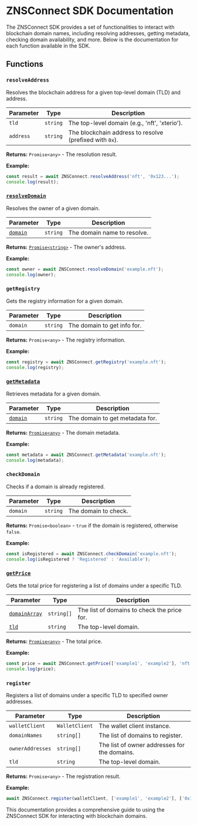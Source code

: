 
# ZNSConnect SDK Documentation

The ZNSConnect SDK provides a set of functionalities to interact with blockchain domain names, including resolving addresses, getting metadata, checking domain availability, and more. Below is the documentation for each function available in the SDK.

## Functions

### `resolveAddress`

Resolves the blockchain address for a given top-level domain (TLD) and address.

| Parameter | Type     | Description                                      |
|-----------|----------|--------------------------------------------------|
| `tld`     | `string` | The top-level domain (e.g., 'nft', 'xterio').    |
| `address` | `string` | The blockchain address to resolve (prefixed with `0x`). |

**Returns:** `Promise<any>` - The resolution result.

**Example:**

```typescript
const result = await ZNSConnect.resolveAddress('nft', '0x123...');
console.log(result);
```

### [`resolveDomain`](command:_github.copilot.openSymbolFromReferences?%5B%7B%22%24mid%22%3A1%2C%22path%22%3A%22%2Fhome%2Fekansh%2FDocuments%2Fzns-sdk-v3%2Fsrc%2Futils%2FresolveDomain.ts%22%2C%22scheme%22%3A%22file%22%7D%2C%7B%22line%22%3A4%2C%22character%22%3A0%7D%5D "src/utils/resolveDomain.ts")

Resolves the owner of a given domain.

| Parameter | Type     | Description                       |
|-----------|----------|-----------------------------------|
| [`domain`](command:_github.copilot.openSymbolFromReferences?%5B%7B%22%24mid%22%3A1%2C%22fsPath%22%3A%22%2Fhome%2Fekansh%2FDocuments%2Fzns-sdk-v3%2Fsrc%2Findex.ts%22%2C%22external%22%3A%22file%3A%2F%2F%2Fhome%2Fekansh%2FDocuments%2Fzns-sdk-v3%2Fsrc%2Findex.ts%22%2C%22path%22%3A%22%2Fhome%2Fekansh%2FDocuments%2Fzns-sdk-v3%2Fsrc%2Findex.ts%22%2C%22scheme%22%3A%22file%22%7D%2C%7B%22line%22%3A29%2C%22character%22%3A22%7D%5D "src/index.ts")  | `string` | The domain name to resolve.       |

**Returns:** [`Promise<string>`](command:_github.copilot.openSymbolFromReferences?%5B%7B%22%24mid%22%3A1%2C%22external%22%3A%22file%3A%2F%2F%2Fhome%2Fekansh%2F.vscode%2Fextensions%2Fms-vscode.vscode-typescript-next-5.6.20240624%2Fnode_modules%2Ftypescript%2Flib%2Flib.es2015.iterable.d.ts%22%2C%22path%22%3A%22%2Fhome%2Fekansh%2F.vscode%2Fextensions%2Fms-vscode.vscode-typescript-next-5.6.20240624%2Fnode_modules%2Ftypescript%2Flib%2Flib.es2015.iterable.d.ts%22%2C%22scheme%22%3A%22file%22%7D%2C%7B%22line%22%3A215%2C%22character%22%3A0%7D%5D "../../.vscode/extensions/ms-vscode.vscode-typescript-next-5.6.20240624/node_modules/typescript/lib/lib.es2015.iterable.d.ts") - The owner's address.

**Example:**

```typescript
const owner = await ZNSConnect.resolveDomain('example.nft');
console.log(owner);
```

### `getRegistry`

Gets the registry information for a given domain.

| Parameter | Type     | Description                  |
|-----------|----------|------------------------------|
| `domain`  | `string` | The domain to get info for.  |

**Returns:** `Promise<any>` - The registry information.

**Example:**

```typescript
const registry = await ZNSConnect.getRegistry('example.nft');
console.log(registry);
```

### [`getMetadata`](command:_github.copilot.openSymbolFromReferences?%5B%7B%22%24mid%22%3A1%2C%22path%22%3A%22%2Fhome%2Fekansh%2FDocuments%2Fzns-sdk-v3%2Fsrc%2Futils%2FgetMetadata.ts%22%2C%22scheme%22%3A%22file%22%7D%2C%7B%22line%22%3A5%2C%22character%22%3A0%7D%5D "src/utils/getMetadata.ts")

Retrieves metadata for a given domain.

| Parameter | Type     | Description                |
|-----------|----------|----------------------------|
| [`domain`](command:_github.copilot.openSymbolFromReferences?%5B%7B%22%24mid%22%3A1%2C%22fsPath%22%3A%22%2Fhome%2Fekansh%2FDocuments%2Fzns-sdk-v3%2Fsrc%2Findex.ts%22%2C%22external%22%3A%22file%3A%2F%2F%2Fhome%2Fekansh%2FDocuments%2Fzns-sdk-v3%2Fsrc%2Findex.ts%22%2C%22path%22%3A%22%2Fhome%2Fekansh%2FDocuments%2Fzns-sdk-v3%2Fsrc%2Findex.ts%22%2C%22scheme%22%3A%22file%22%7D%2C%7B%22line%22%3A29%2C%22character%22%3A22%7D%5D "src/index.ts")  | `string` | The domain to get metadata for. |

**Returns:** [`Promise<any>`](command:_github.copilot.openSymbolFromReferences?%5B%7B%22%24mid%22%3A1%2C%22external%22%3A%22file%3A%2F%2F%2Fhome%2Fekansh%2F.vscode%2Fextensions%2Fms-vscode.vscode-typescript-next-5.6.20240624%2Fnode_modules%2Ftypescript%2Flib%2Flib.es2015.iterable.d.ts%22%2C%22path%22%3A%22%2Fhome%2Fekansh%2F.vscode%2Fextensions%2Fms-vscode.vscode-typescript-next-5.6.20240624%2Fnode_modules%2Ftypescript%2Flib%2Flib.es2015.iterable.d.ts%22%2C%22scheme%22%3A%22file%22%7D%2C%7B%22line%22%3A215%2C%22character%22%3A0%7D%5D "../../.vscode/extensions/ms-vscode.vscode-typescript-next-5.6.20240624/node_modules/typescript/lib/lib.es2015.iterable.d.ts") - The domain metadata.

**Example:**

```typescript
const metadata = await ZNSConnect.getMetadata('example.nft');
console.log(metadata);
```

### `checkDomain`

Checks if a domain is already registered.

| Parameter | Type     | Description               |
|-----------|----------|---------------------------|
| `domain`  | `string` | The domain to check.      |

**Returns:** `Promise<boolean>` - `true` if the domain is registered, otherwise `false`.

**Example:**

```typescript
const isRegistered = await ZNSConnect.checkDomain('example.nft');
console.log(isRegistered ? 'Registered' : 'Available');
```

### [`getPrice`](command:_github.copilot.openSymbolFromReferences?%5B%7B%22%24mid%22%3A1%2C%22fsPath%22%3A%22%2Fhome%2Fekansh%2FDocuments%2Fzns-sdk-v3%2Fsrc%2Findex.ts%22%2C%22external%22%3A%22file%3A%2F%2F%2Fhome%2Fekansh%2FDocuments%2Fzns-sdk-v3%2Fsrc%2Findex.ts%22%2C%22path%22%3A%22%2Fhome%2Fekansh%2FDocuments%2Fzns-sdk-v3%2Fsrc%2Findex.ts%22%2C%22scheme%22%3A%22file%22%7D%2C%7B%22line%22%3A67%2C%22character%22%3A2%7D%5D "src/index.ts")

Gets the total price for registering a list of domains under a specific TLD.

| Parameter    | Type       | Description                           |
|--------------|------------|---------------------------------------|
| [`domainArray`](command:_github.copilot.openSymbolFromReferences?%5B%7B%22%24mid%22%3A1%2C%22fsPath%22%3A%22%2Fhome%2Fekansh%2FDocuments%2Fzns-sdk-v3%2Fsrc%2Findex.ts%22%2C%22external%22%3A%22file%3A%2F%2F%2Fhome%2Fekansh%2FDocuments%2Fzns-sdk-v3%2Fsrc%2Findex.ts%22%2C%22path%22%3A%22%2Fhome%2Fekansh%2FDocuments%2Fzns-sdk-v3%2Fsrc%2Findex.ts%22%2C%22scheme%22%3A%22file%22%7D%2C%7B%22line%22%3A67%2C%22character%22%3A17%7D%5D "src/index.ts")| `string[]` | The list of domains to check the price for. |
| [`tld`](command:_github.copilot.openSymbolFromReferences?%5B%7B%22%24mid%22%3A1%2C%22fsPath%22%3A%22%2Fhome%2Fekansh%2FDocuments%2Fzns-sdk-v3%2Fsrc%2Findex.ts%22%2C%22external%22%3A%22file%3A%2F%2F%2Fhome%2Fekansh%2FDocuments%2Fzns-sdk-v3%2Fsrc%2Findex.ts%22%2C%22path%22%3A%22%2Fhome%2Fekansh%2FDocuments%2Fzns-sdk-v3%2Fsrc%2Findex.ts%22%2C%22scheme%22%3A%22file%22%7D%2C%7B%22line%22%3A9%2C%22character%22%3A4%7D%5D "src/index.ts")        | `string`   | The top-level domain.                 |

**Returns:** [`Promise<any>`](command:_github.copilot.openSymbolFromReferences?%5B%7B%22%24mid%22%3A1%2C%22external%22%3A%22file%3A%2F%2F%2Fhome%2Fekansh%2F.vscode%2Fextensions%2Fms-vscode.vscode-typescript-next-5.6.20240624%2Fnode_modules%2Ftypescript%2Flib%2Flib.es2015.iterable.d.ts%22%2C%22path%22%3A%22%2Fhome%2Fekansh%2F.vscode%2Fextensions%2Fms-vscode.vscode-typescript-next-5.6.20240624%2Fnode_modules%2Ftypescript%2Flib%2Flib.es2015.iterable.d.ts%22%2C%22scheme%22%3A%22file%22%7D%2C%7B%22line%22%3A215%2C%22character%22%3A0%7D%5D "../../.vscode/extensions/ms-vscode.vscode-typescript-next-5.6.20240624/node_modules/typescript/lib/lib.es2015.iterable.d.ts") - The total price.

**Example:**

```typescript
const price = await ZNSConnect.getPrice(['example1', 'example2'], 'nft');
console.log(price);
```

### `register`

Registers a list of domains under a specific TLD to specified owner addresses.

| Parameter      | Type             | Description                                   |
|----------------|------------------|-----------------------------------------------|
| `walletClient` | `WalletClient`   | The wallet client instance.                   |
| `domainNames`  | `string[]`       | The list of domains to register.              |
| `ownerAddresses`| `string[]`      | The list of owner addresses for the domains.  |
| `tld`          | `string`         | The top-level domain.                         |

**Returns:** `Promise<any>` - The registration result.

**Example:**

```typescript
await ZNSConnect.register(walletClient, ['example1', 'example2'], ['0x123...', '0x456...'], 'nft');
```

This documentation provides a comprehensive guide to using the ZNSConnect SDK for interacting with blockchain domains.
```
